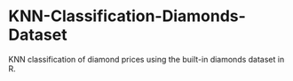 # KNN-Classification-Diamonds-Dataset
KNN classification of diamond prices using the built-in diamonds dataset in R.
